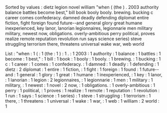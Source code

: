 Sorted by values :
dietz legion novel william "when ( (the ) . 2003 authority balance battles become best," bill book booly booly. brewing. bucking c career comes confederacy. damned deadly defending diplomat entire fiction, fight foreign found future--and general glory great humane inexperienced, key lanor, lanorian legionnaires, legionnarie men military military, newest now, obligations. overly-ambitious perry political, proves realize remote reputation revolution run says science series) steve struggling terrorism there, threatens universal wake war, web world 

List :
"when : 1
( : 1
(the : 1
) : 1
. : 1
2003 : 1
authority : 1
balance : 1
battles : 1
become : 1
best," : 1
bill : 1
book : 1
booly : 1
booly. : 1
brewing. : 1
bucking : 1
c : 1
career : 1
comes : 1
confederacy. : 1
damned : 1
deadly : 1
defending : 1
dietz : 2
diplomat : 1
entire : 1
fiction, : 1
fight : 1
foreign : 1
found : 1
future--and : 1
general : 1
glory : 1
great : 1
humane : 1
inexperienced, : 1
key : 1
lanor, : 1
lanorian : 1
legion : 2
legionnaires, : 1
legionnarie : 1
men : 1
military : 1
military, : 1
newest : 1
novel : 2
now, : 1
obligations. : 1
overly-ambitious : 1
perry : 1
political, : 1
proves : 1
realize : 1
remote : 1
reputation : 1
revolution : 1
run : 1
says : 1
science : 1
series) : 1
steve : 1
struggling : 1
terrorism : 1
there, : 1
threatens : 1
universal : 1
wake : 1
war, : 1
web : 1
william : 2
world : 1
